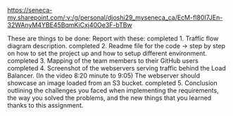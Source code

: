 https://seneca-my.sharepoint.com/:v:/g/personal/djoshi29_myseneca_ca/EcM-fl80I7JEn-32WAnyM4YBE45BqmKiCxj40Oe3F-bTBw

These are things to be done:
Report with these:
completed 1. Traffic flow diagram description.
completed 2. Readme file for the code -> step by step on how to set the project up and how to setup different environment.
completed 3. Mapping of the team members to their GitHub users 
completed 4. Screenshot of the webservers serving traffic behind the Load Balancer.  (In the video 8:20 minute to 9:05)
The webserver should showcase an image loaded from an S3 bucket. 
completed 5. Conclusion outlining the challenges you faced when implementing the requirements, the way you solved the problems, and the new things that you learned thanks to this assignment.
